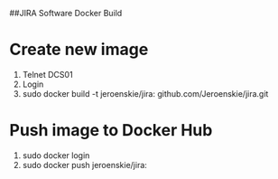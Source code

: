 ##JIRA Software Docker Build

#	Create new image
1.	Telnet DCS01
2.	Login
3.	sudo docker build -t jeroenskie/jira:<version nr> github.com/Jeroenskie/jira.git

#	Push image to Docker Hub
1.	sudo docker login
2.	sudo docker push jeroenskie/jira:<version>